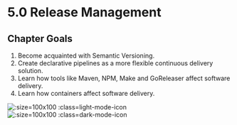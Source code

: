 # 5.0 Release Management

## Chapter Goals
 1. Become acquainted with Semantic Versioning.
 2. Create declarative pipelines as a more flexible continuous delivery solution.
 3. Learn how tools like Maven, NPM, Make and GoReleaser affect software delivery.
 4. Learn how containers affect software delivery.

![](../img/goals_light.svg ':size=100x100 :class=light-mode-icon')
![](../img/goals_dark.svg ':size=100x100 :class=dark-mode-icon')